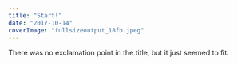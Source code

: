 ```yaml
---
title: "Start!"
date: "2017-10-14"
coverImage: "fullsizeoutput_18fb.jpeg"
---
```


There was no exclamation point in the title, but it just seemed to fit.
